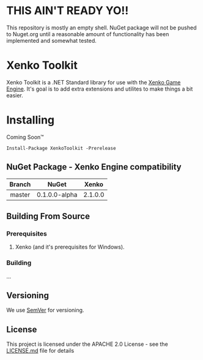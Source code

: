 # THIS AIN'T READY YO!!

This repository is mostly an empty shell.  NuGet package will not be pushed to Nuget.org until a reasonable amount of functionality has been implemented and somewhat tested.

# Xenko Toolkit

Xenko Toolkit is a .NET Standard library for use with the [Xenko Game Engine](https://xenko.com/). It's goal is to add extra extensions and utilites to make things a bit easier.

# Installing

Coming Soon&trade;

    Install-Package XenkoToolkit -Prerelease

## NuGet Package - Xenko Engine compatibility

|Branch|NuGet|Xenko|
|:--:|:--:|:--:|
|master|0.1.0.0-alpha|2.1.0.0|

## Building From Source

### Prerequisites

1. Xenko (and it's prerequisites for Windows).

### Building

...

## Versioning

We use [SemVer](http://semver.org/) for versioning.

## License

This project is licensed under the APACHE 2.0 License - see the [LICENSE.md](LICENSE.md) file for details
